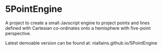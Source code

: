 # 5PointEngine
A project to create a small Javscript engine to project points and lines defined with Cartesian co-ordinates onto a hemisphere with five-point perspective.

Latest demoable version can be found at: niallains.github.io/5PointEngine
